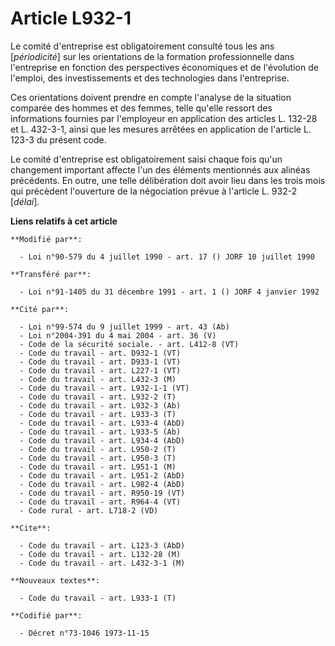 # Article L932-1

Le comité d'entreprise est obligatoirement consulté tous les ans [*périodicité*] sur les orientations de la formation
professionnelle dans l'entreprise en fonction des perspectives économiques et de l'évolution de l'emploi, des investissements
et des technologies dans l'entreprise.

Ces orientations doivent prendre en compte l'analyse de la situation comparée des hommes et des femmes, telle qu'elle ressort
des informations fournies par l'employeur en application des articles L. 132-28 et L. 432-3-1, ainsi que les mesures arrêtées
en application de l'article L. 123-3 du présent code.

Le comité d'entreprise est obligatoirement saisi chaque fois qu'un changement important affecte l'un des éléments mentionnés
aux alinéas précédents. En outre, une telle délibération doit avoir lieu dans les trois mois qui précèdent l'ouverture de la
négociation prévue à l'article L. 932-2 [*délai*].

**Liens relatifs à cet article**

	**Modifié par**:

	  - Loi n°90-579 du 4 juillet 1990 - art. 17 () JORF 10 juillet 1990

	**Transféré par**:

	  - Loi n°91-1405 du 31 décembre 1991 - art. 1 () JORF 4 janvier 1992

	**Cité par**:

	  - Loi n°99-574 du 9 juillet 1999 - art. 43 (Ab)
	  - Loi n°2004-391 du 4 mai 2004 - art. 36 (V)
	  - Code de la sécurité sociale. - art. L412-8 (VT)
	  - Code du travail - art. D932-1 (VT)
	  - Code du travail - art. D933-1 (VT)
	  - Code du travail - art. L227-1 (VT)
	  - Code du travail - art. L432-3 (M)
	  - Code du travail - art. L932-1-1 (VT)
	  - Code du travail - art. L932-2 (T)
	  - Code du travail - art. L932-3 (Ab)
	  - Code du travail - art. L933-3 (T)
	  - Code du travail - art. L933-4 (AbD)
	  - Code du travail - art. L933-5 (Ab)
	  - Code du travail - art. L934-4 (AbD)
	  - Code du travail - art. L950-2 (T)
	  - Code du travail - art. L950-3 (T)
	  - Code du travail - art. L951-1 (M)
	  - Code du travail - art. L951-2 (AbD)
	  - Code du travail - art. L982-4 (AbD)
	  - Code du travail - art. R950-19 (VT)
	  - Code du travail - art. R964-4 (VT)
	  - Code rural - art. L718-2 (VD)

	**Cite**:

	  - Code du travail - art. L123-3 (AbD)
	  - Code du travail - art. L132-28 (M)
	  - Code du travail - art. L432-3-1 (M)

	**Nouveaux textes**:

	  - Code du travail - art. L933-1 (T)

	**Codifié par**:

	  - Décret n°73-1046 1973-11-15
